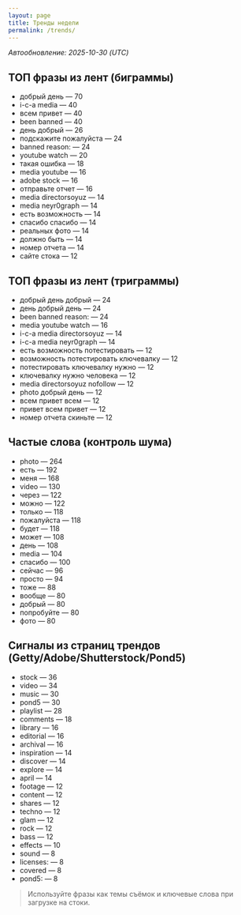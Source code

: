 ```yaml
---
layout: page
title: Тренды недели
permalink: /trends/
---
```


_Автообновление: 2025-10-30 (UTC)_

## ТОП фразы из лент (биграммы)
- добрый день — 70
- i-c-a media — 40
- всем привет — 40
- been banned — 40
- день добрый — 26
- подскажите пожалуйста — 24
- banned reason: — 24
- youtube watch — 20
- такая ошибка — 18
- media youtube — 16
- adobe stock — 16
- отправьте отчет — 16
- media directorsoyuz — 14
- media neyr0graph — 14
- есть возможность — 14
- спасибо спасибо — 14
- реальных фото — 14
- должно быть — 14
- номер отчета — 14
- сайте стока — 12

## ТОП фразы из лент (триграммы)
- добрый день добрый — 24
- день добрый день — 24
- been banned reason: — 24
- media youtube watch — 16
- i-c-a media directorsoyuz — 14
- i-c-a media neyr0graph — 14
- есть возможность потестировать — 12
- возможность потестировать ключевалку — 12
- потестировать ключевалку нужно — 12
- ключевалку нужно человека — 12
- media directorsoyuz nofollow — 12
- photo добрый день — 12
- всем привет всем — 12
- привет всем привет — 12
- номер отчета скиньте — 12

## Частые слова (контроль шума)
- photo — 264
- есть — 192
- меня — 168
- video — 130
- через — 122
- можно — 122
- только — 118
- пожалуйста — 118
- будет — 118
- может — 108
- день — 108
- media — 104
- спасибо — 100
- сейчас — 96
- просто — 94
- тоже — 88
- вообще — 80
- добрый — 80
- попробуйте — 80
- фото — 80

## Сигналы из страниц трендов (Getty/Adobe/Shutterstock/Pond5)
- stock — 36
- video — 34
- music — 30
- pond5 — 30
- playlist — 28
- comments — 18
- library — 16
- editorial — 16
- archival — 16
- inspiration — 14
- discover — 14
- explore — 14
- april — 14
- footage — 12
- content — 12
- shares — 12
- techno — 12
- glam — 12
- rock — 12
- bass — 12
- effects — 10
- sound — 8
- licenses: — 8
- covered — 8
- pond5: — 8

> Используйте фразы как темы съёмок и ключевые слова при загрузке на стоки.
